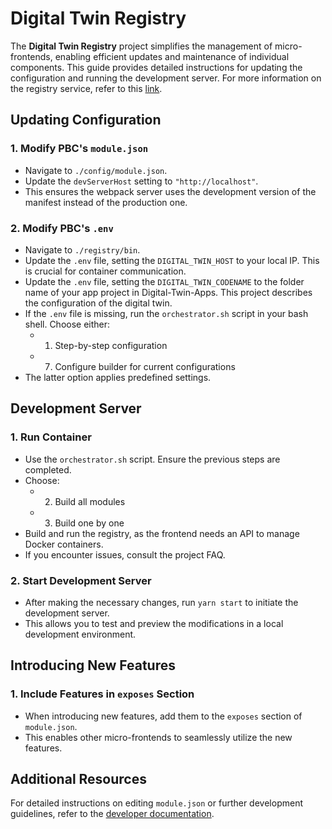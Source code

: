# Digital Twin Registry

The **Digital Twin Registry** project simplifies the management of micro-frontends, enabling efficient updates and maintenance of individual components. This guide provides detailed instructions for updating the configuration and running the development server. For more information on the registry service, refer to this [link](./registry/README.md).

## Updating Configuration

### 1. Modify PBC's `module.json`

- Navigate to `./config/module.json`.
- Update the `devServerHost` setting to `"http://localhost"`.
- This ensures the webpack server uses the development version of the manifest instead of the production one.

### 2. Modify PBC's `.env`

- Navigate to `./registry/bin`.
- Update the `.env` file, setting the `DIGITAL_TWIN_HOST` to your local IP. This is crucial for container communication.
- Update the `.env` file, setting the `DIGITAL_TWIN_CODENAME` to the folder name of your app project in Digital-Twin-Apps. This project describes the configuration of the digital twin.
- If the `.env` file is missing, run the `orchestrator.sh` script in your bash shell. Choose either:
  - 1. Step-by-step configuration
  - 7. Configure builder for current configurations
- The latter option applies predefined settings.

## Development Server

### 1. Run Container

- Use the `orchestrator.sh` script. Ensure the previous steps are completed.
- Choose:
  - 2. Build all modules
  - 3. Build one by one
- Build and run the registry, as the frontend needs an API to manage Docker containers.
- If you encounter issues, consult the project FAQ.

### 2. Start Development Server

- After making the necessary changes, run `yarn start` to initiate the development server.
- This allows you to test and preview the modifications in a local development environment.

## Introducing New Features

### 1. Include Features in `exposes` Section

- When introducing new features, add them to the `exposes` section of `module.json`.
- This enables other micro-frontends to seamlessly utilize the new features.

## Additional Resources

For detailed instructions on editing `module.json` or further development guidelines, refer to the [developer documentation](./docs/PBC.md).
